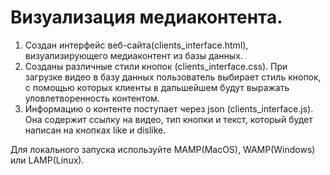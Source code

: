 # Визуализация медиаконтента.

1. Создан интерфейс веб-сайта(clients_interface.html), визуализирующего медиаконтент из базы данных.
2. Созданы различные стили кнопок (clients_interface.css). При загрузке видео в базу данных пользователь выбирает стиль кнопок, с помощью которых клиенты в дальшейшем будут выражать уловлетворенность контентом.
3. Информацию о контенте поступает через json (clients_interface.js). Она содержит ссылку на видео, тип кнопки и текст, который будет написан на кнопках like и dislike.

Для локального запуска используйте MAMP(MacOS), WAMP(Windows) или LAMP(Linux). 
